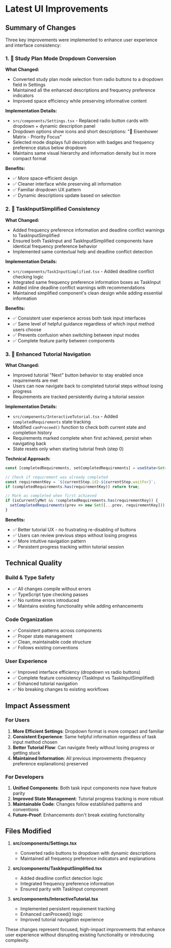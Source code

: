 # Latest UI Improvements

## Summary of Changes

Three key improvements were implemented to enhance user experience and interface consistency:

### 1. 🔄 Study Plan Mode Dropdown Conversion

**What Changed:**
- Converted study plan mode selection from radio buttons to a dropdown field in Settings
- Maintained all the enhanced descriptions and frequency preference indicators
- Improved space efficiency while preserving informative content

**Implementation Details:**
- `src/components/Settings.tsx` - Replaced radio button cards with dropdown + dynamic description panel
- Dropdown options show icons and short descriptions: "🎯 Eisenhower Matrix - Priority Focus"
- Selected mode displays full description with badges and frequency preference status below dropdown
- Maintains same visual hierarchy and information density but in more compact format

**Benefits:**
- ✅ More space-efficient design
- ✅ Cleaner interface while preserving all information
- ✅ Familiar dropdown UX pattern
- ✅ Dynamic descriptions update based on selection

### 2. 📝 TaskInputSimplified Consistency

**What Changed:**
- Added frequency preference information and deadline conflict warnings to TaskInputSimplified
- Ensured both TaskInput and TaskInputSimplified components have identical frequency preference behavior
- Implemented same contextual help and deadline conflict detection

**Implementation Details:**
- `src/components/TaskInputSimplified.tsx` - Added deadline conflict checking logic
- Integrated same frequency preference information boxes as TaskInput
- Added inline deadline conflict warnings with recommendations
- Maintained simplified component's clean design while adding essential information

**Benefits:**
- ✅ Consistent user experience across both task input interfaces
- ✅ Same level of helpful guidance regardless of which input method users choose
- ✅ Prevents confusion when switching between input modes
- ✅ Complete feature parity between components

### 3. 🎯 Enhanced Tutorial Navigation

**What Changed:**
- Improved tutorial "Next" button behavior to stay enabled once requirements are met
- Users can now navigate back to completed tutorial steps without losing progress
- Requirements are tracked persistently during a tutorial session

**Implementation Details:**
- `src/components/InteractiveTutorial.tsx` - Added `completedRequirements` state tracking
- Modified `canProceed()` function to check both current state and completion history
- Requirements marked complete when first achieved, persist when navigating back
- State resets only when starting tutorial fresh (step 0)

**Technical Approach:**
```typescript
const [completedRequirements, setCompletedRequirements] = useState<Set<string>>(new Set());

// Check if requirement was already completed
const requirementKey = `${currentStep.id}-${currentStep.waitFor}`;
if (completedRequirements.has(requirementKey)) return true;

// Mark as completed when first achieved
if (isCurrentlyMet && !completedRequirements.has(requirementKey)) {
  setCompletedRequirements(prev => new Set([...prev, requirementKey]));
}
```

**Benefits:**
- ✅ Better tutorial UX - no frustrating re-disabling of buttons
- ✅ Users can review previous steps without losing progress
- ✅ More intuitive navigation pattern
- ✅ Persistent progress tracking within tutorial session

## Technical Quality

### Build & Type Safety
- ✅ All changes compile without errors
- ✅ TypeScript type checking passes
- ✅ No runtime errors introduced
- ✅ Maintains existing functionality while adding enhancements

### Code Organization
- ✅ Consistent patterns across components
- ✅ Proper state management
- ✅ Clean, maintainable code structure
- ✅ Follows existing conventions

### User Experience
- ✅ Improved interface efficiency (dropdown vs radio buttons)
- ✅ Complete feature consistency (TaskInput vs TaskInputSimplified)
- ✅ Enhanced tutorial navigation
- ✅ No breaking changes to existing workflows

## Impact Assessment

### For Users
1. **More Efficient Settings**: Dropdown format is more compact and familiar
2. **Consistent Experience**: Same helpful information regardless of task input method chosen  
3. **Better Tutorial Flow**: Can navigate freely without losing progress or getting stuck
4. **Maintained Information**: All previous improvements (frequency preference explanations) preserved

### For Developers
1. **Unified Components**: Both task input components now have feature parity
2. **Improved State Management**: Tutorial progress tracking is more robust
3. **Maintainable Code**: Changes follow established patterns and conventions
4. **Future-Proof**: Enhancements don't break existing functionality

## Files Modified

1. **src/components/Settings.tsx**
   - Converted radio buttons to dropdown with dynamic descriptions
   - Maintained all frequency preference indicators and explanations

2. **src/components/TaskInputSimplified.tsx**
   - Added deadline conflict detection logic
   - Integrated frequency preference information
   - Ensured parity with TaskInput component

3. **src/components/InteractiveTutorial.tsx**
   - Implemented persistent requirement tracking
   - Enhanced canProceed() logic
   - Improved tutorial navigation experience

These changes represent focused, high-impact improvements that enhance user experience without disrupting existing functionality or introducing complexity.
